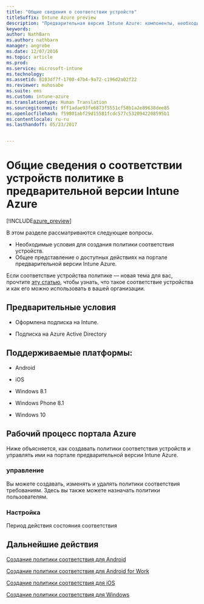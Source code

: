 ```yaml
---
title: "Общие сведения о соответствии устройств"
titleSuffix: Intune Azure preview
description: "Предварительная версия Intune Azure: компоненты, необходимые для создания политик соответствия в Microsoft Intune."
keywords: 
author: NathBarn
ms.author: nathbarn
manager: angrobe
ms.date: 12/07/2016
ms.topic: article
ms.prod: 
ms.service: microsoft-intune
ms.technology: 
ms.assetid: 8103df7f-1700-47b4-9a72-c196d2a02f22
ms.reviewer: muhosabe
ms.suite: ems
ms.custom: intune-azure
ms.translationtype: Human Translation
ms.sourcegitcommit: 9ff1adae93fe6873f5551cf58b1a2e89638dee85
ms.openlocfilehash: f59801abf29d15581fcdc577c5320942208595b1
ms.contentlocale: ru-ru
ms.lasthandoff: 05/23/2017


---
```


# <a name="get-started-with-device-compliance-in-intune-azure-preview"></a>Общие сведения о соответствии устройств политике в предварительной версии Intune Azure


[!INCLUDE[azure_preview](./includes/azure_preview.md)]

В этом разделе рассматриваются следующие вопросы. 

- Необходимые условия для создания политики соответствия устройств.
- Общее представление о доступных действиях на портале предварительной версии Intune Azure. 

Если соответствие устройства политике — новая тема для вас, прочтите [эту статью](device-compliance.md), чтобы узнать, что такое соответствие устройства и как его можно использовать в вашей организации.

##  <a name="pre-requisites"></a>Предварительные условия

-   Оформлена подписка на Intune.

-   Подписка на Azure Active Directory

##  <a name="supported-platforms"></a>Поддерживаемые платформы:

-   Android

-   iOS

-   Windows 8.1

-   Windows Phone 8.1

-   Windows 10

##  <a name="azure-portal-workflow"></a>Рабочий процесс портала Azure

Ниже объясняется, как создавать политики соответствия устройств и управлять ими на портале предварительной версии Intune Azure.

<!---### Overview

When you choose the **Set device compliance** workload, the blade opens with an  **Overview** section that displays a summary view of your compliance policies that you have created and the status of the devices they have been applied to. If you
don’t have any policies configured yet, the overview will just include the various reports but with no data.--->

### <a name="manage"></a>управление

Вы можете создавать, изменять и удалять политики соответствия требованиям. Здесь вы также можете назначать политики пользователям.

<!---### Monitor

This section is a detailed view of what you see in the **Overview**. A list of all the reports are displayed in this section and you can interactively drill down through each of these reports.--->

### <a name="setup"></a>Настройка

Период действия состояния соответствия

##  <a name="next-steps"></a>Дальнейшие действия
[Создание политики соответствия для Android](compliance-policy-create-android.md)

[Создание политики соответствия для Android for Work](compliance-policy-create-android-for-work.md)

[Создание политики соответствия для iOS](compliance-policy-create-ios.md)

[Создание политики соответствия для Windows](compliance-policy-create-windows.md)

